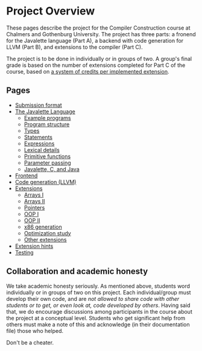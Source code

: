 Project Overview
================

These pages describe the project for the Compiler Construction course
at Chalmers and Gothenburg University. The project has three parts: a
fronend for the Javalette language (Part A), a backend with code
generation for LLVM (Part B), and extensions to the compiler (Part C).

The project is to be done in individually or in groups of two. A
group's final grade is based on the number of extensions completed for
Part C of the course, based on [a system of credits per implemented
extension](extensions.md#credits).

Pages
-----

* [Submission format](submission_format.md)
* [The Javalette Language](javalette.md)
  * [Example programs](javalette.md#example-programs)
  * [Program structure](javalette.md#program-structure)
  * [Types](javalette.md#types)
  * [Statements](javalette.md#statements)
  * [Expressions](javalette.md#expressions)
  * [Lexical details](javalette.md#lexical-details)
  * [Primitive functions](javalette.md#primitive-functions)
  * [Parameter passing](javalette.md#parameter-passing)
  * [Javalette, C, and Java](javalette.md#javalette,-c-and-java)
* [Frontend](frontend.md)
* [Code generation (LLVM)](code_generation.md)
* [Extensions](extensions.md)
  * [Arrays I](extensions.md#one-dimensional-arrays-and-for-loops)
  * [Arrays II](extensions.md#multidimensional-arrays)
  * [Pointers](extensions.md#dynamic-data-structures)
  * [OOP I](extensions.md#object-orientation)
  * [OOP II](extensions.md#object-orientation-with-dynamic-dispatch)
  * [x86 generation](extensions.md#native-x86-code-generation)
  * [Optimization study](extensions.md#study-of-llvm-optimization)
  * [Other extensions](extensions.md#further-possibilities)
* [Extension hints](hints.md)
* [Testing](testing.md)

Collaboration and academic honesty
----------------------------------

We take academic honesty seriously. As mentioned above, students word
individually or in groups of two on this project. Each
individual/group must develop their own code, and are _not allowed to
share code with other students or to get, or even look at, code
developed by others_. Having said that, we do encourage discussions
among participants in the course about the project at a conceptual
level. Students who get significant help from others must make a note
of this and acknowledge (in their documentation file) those who
helped.

Don't be a cheater.
